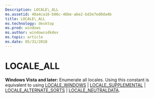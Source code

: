 ```yaml
---
Description: LOCALE\_ALL
ms.assetid: 40a4ca16-b06c-46be-abe2-bd3e7ed0da4b
title: LOCALE\_ALL
ms.technology: desktop
ms.prod: windows
ms.author: windowssdkdev
ms.topic: article
ms.date: 05/31/2018
---
```


# LOCALE\_ALL

**Windows Vista and later:** Enumerate all locales. Using this constant is equivalent to using [LOCALE\_WINDOWS](locale-windows.md) \| [LOCALE\_SUPPLEMENTAL](locale-supplemental.md) \| [LOCALE\_ALTERNATE\_SORTS](locale-alternate-sorts.md) \| [LOCALE\_NEUTRALDATA](locale-neutraldata.md).

 

 



